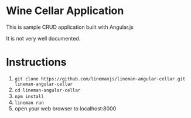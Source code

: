 # Wine Cellar Application #

This is sample CRUD application built with Angular.js

It is not very well documented.

# Instructions

1. `git clone https://github.com/linemanjs/lineman-angular-cellar.git lineman-angular-cellar`
2. `cd lineman-angular-cellar`
3. `npm install`
4. `lineman run`
5. open your web browser to localhost:8000
